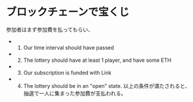# ブロックチェーンで宝くじ
参加者はまず参加費を払ってもらい、
* 1. Our time interval should have passed
* 2. The lottery should have at least 1 player, and have some ETH
* 3. Our subscription is funded with Link
* 4. The lottery should be in an "open" state.
以上の条件が満たされると、抽選で一人に集まった参加費が支払われる。
